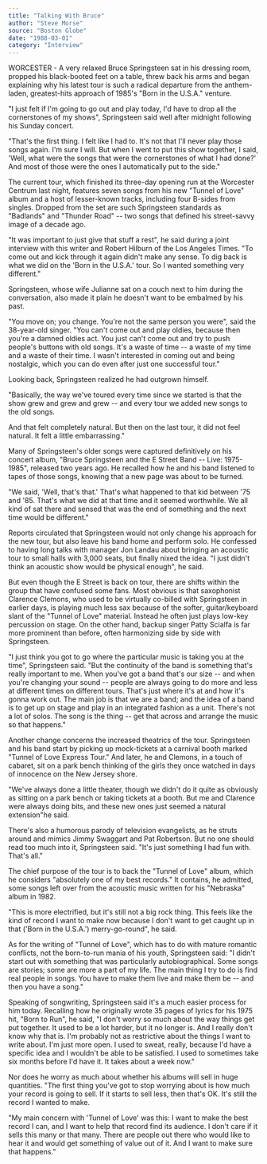 ```yaml
---
title: "Talking With Bruce"
author: "Steve Morse"
source: "Boston Globe"
date: "1988-03-01"
category: "Interview"
---
```


WORCESTER - A very relaxed Bruce Springsteen sat in his dressing room, propped his black-booted feet on a table, threw back his arms and began explaining why his latest tour is such a radical departure from the anthem-laden, greatest-hits approach of 1985's "Born in the U.S.A." venture.

"I just felt if I'm going to go out and play today, I'd have to drop all the cornerstones of my shows", Springsteen said well after midnight following his Sunday concert.

"That's the first thing. I felt like I had to. It's not that I'll never play those songs again. I'm sure I will. But when I went to put this show together, I said, 'Well, what were the songs that were the cornerstones of what I had done?' And most of those were the ones I automatically put to the side."

The current tour, which finished its three-day opening run at the Worcester Centrum last night, features seven songs from his new "Tunnel of Love" album and a host of lesser-known tracks, including four B-sides from singles. Dropped from the set are such Springsteen standards as "Badlands" and "Thunder Road" -- two songs that defined his street-savvy image of a decade ago.

"It was important to just give that stuff a rest", he said during a joint interview with this writer and Robert Hilburn of the Los Angeles Times. "To come out and kick through it again didn't make any sense. To dig back is what we did on the 'Born in the U.S.A.' tour. So I wanted something very different."

Springsteen, whose wife Julianne sat on a couch next to him during the conversation, also made it plain he doesn't want to be embalmed by his past.

"You move on; you change. You're not the same person you were", said the 38-year-old singer. "You can't come out and play oldies, because then you're a damned oldies act. You just can't come out and try to push people's buttons with old songs. It's a waste of time -- a waste of my time and a waste of their time. I wasn't interested in coming out and being nostalgic, which you can do even after just one successful tour."

Looking back, Springsteen realized he had outgrown himself.

"Basically, the way we've toured every time since we started is that the show grew and grew and grew -- and every tour we added new songs to the old songs.

And that felt completely natural. But then on the last tour, it did not feel natural. It felt a little embarrassing."

Many of Springsteen's older songs were captured definitively on his concert album, "Bruce Springsteen and the E Street Band -- Live: 1975-1985", released two years ago. He recalled how he and his band listened to tapes of those songs, knowing that a new page was about to be turned.

"We said, 'Well, that's that.' That's what happened to that kid between '75 and '85. That's what we did at that time and it seemed worthwhile. We all kind of sat there and sensed that was the end of something and the next time would be different."

Reports circulated that Springsteen would not only change his approach for the new tour, but also leave his band home and perform solo. He confessed to having long talks with manager Jon Landau about bringing an acoustic tour to small halls with 3,000 seats, but finally nixed the idea. "I just didn't think an acoustic show would be physical enough", he said.

But even though the E Street is back on tour, there are shifts within the group that have confused some fans. Most obvious is that saxophonist Clarence Clemons, who used to be virtually co-billed with Springsteen in earlier days, is playing much less sax because of the softer, guitar/keyboard slant of the "Tunnel of Love" material. Instead he often just plays low-key percussion on stage. On the other hand, backup singer Patty Scialfa is far more prominent than before, often harmonizing side by side with Springsteen.

"I just think you got to go where the particular music is taking you at the time", Springsteen said. "But the continuity of the band is something that's really important to me. When you've got a band that's our size -- and when you're changing your sound -- people are always going to do more and less at different times on different tours. That's just where it's at and how it's gonna work out. The main job is that we are a band; and the idea of a band is to get up on stage and play in an integrated fashion as a unit. There's not a lot of solos. The song is the thing -- get that across and arrange the music so that happens."

Another change concerns the increased theatrics of the tour. Springsteen and his band start by picking up mock-tickets at a carnival booth marked "Tunnel of Love Express Tour." And later, he and Clemons, in a touch of cabaret, sit on a park bench thinking of the girls they once watched in days of innocence on the New Jersey shore.

"We've always done a little theater, though we didn't do it quite as obviously as sitting on a park bench or taking tickets at a booth. But me and Clarence were always doing bits, and these new ones just seemed a natural extension"he said.

There's also a humorous parody of television evangelists, as he struts around and mimics Jimmy Swaggart and Pat Robertson. But no one should read too much into it, Springsteen said. "It's just something I had fun with. That's all."

The chief purpose of the tour is to back the "Tunnel of Love" album, which he considers "absolutely one of my best records." It contains, he admitted, some songs left over from the acoustic music written for his "Nebraska" album in 1982.

"This is more electrified, but it's still not a big rock thing. This feels like the kind of record I want to make now because I don't want to get caught up in that ('Born in the U.S.A.') merry-go-round", he said.

As for the writing of "Tunnel of Love", which has to do with mature romantic conflicts, not the born-to-run mania of his youth, Springsteen said: "I didn't start out with something that was particularly autobiographical. Some songs are stories; some are more a part of my life. The main thing I try to do is find real people in songs. You have to make them live and make them be -- and then you have a song."

Speaking of songwriting, Springsteen said it's a much easier process for him today. Recalling how he originally wrote 35 pages of lyrics for his 1975 hit, "Born to Run", he said, "I don't worry so much about the way things get put together. It used to be a lot harder, but it no longer is. And I really don't know why that is. I'm probably not as restrictive about the things I want to write about. I'm just more open. I used to sweat, really, because I'd have a specific idea and I wouldn't be able to be satisfied. I used to sometimes take six months before I'd have it. It takes about a week now."

Nor does he worry as much about whether his albums will sell in huge quantities. "The first thing you've got to stop worrying about is how much your record is going to sell. If it starts to sell less, then that's OK. It's still the record I wanted to make.

"My main concern with 'Tunnel of Love' was this: I want to make the best record I can, and I want to help that record find its audience. I don't care if it sells this many or that many. There are people out there who would like to hear it and would get something of value out of it. And I want to make sure that happens."
